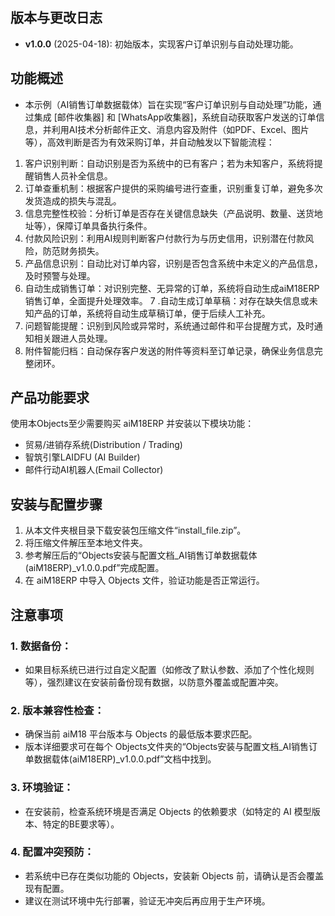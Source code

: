 ## 版本与更改日志
- **v1.0.0** (2025-04-18): 初始版本，实现客户订单识别与自动处理功能。

## 功能概述
- 本示例（AI销售订单数据载体）旨在实现“客户订单识别与自动处理”功能，通过集成 [邮件收集器] 和 [WhatsApp收集器]，系统自动获取客户发送的订单信息，并利用AI技术分析邮件正文、消息内容及附件（如PDF、Excel、图片等），高效判断是否为有效采购订单，并自动触发以下智能流程：
1. 客户识别判断：自动识别是否为系统中的已有客户；若为未知客户，系统将提醒销售人员补全信息。
2. 订单查重机制：根据客户提供的采购编号进行查重，识别重复订单，避免多次发货造成的损失与混乱。
3. 信息完整性校验：分析订单是否存在关键信息缺失（产品说明、数量、送货地址等），保障订单具备执行条件。
4. 付款风险识别：利用AI规则判断客户付款行为与历史信用，识别潜在付款风险，防范财务损失。
5. 产品信息识别：自动比对订单内容，识别是否包含系统中未定义的产品信息，及时预警与处理。
6. 自动生成销售订单：对识别完整、无异常的订单，系统将自动生成aiM18ERP销售订单，全面提升处理效率。
7 .自动生成订单草稿：对存在缺失信息或未知产品的订单，系统将自动生成草稿订单，便于后续人工补充。
8. 问题智能提醒：识别到风险或异常时，系统通过邮件和平台提醒方式，及时通知相关跟进人员处理。
9. 附件智能归档：自动保存客户发送的附件等资料至订单记录，确保业务信息完整闭环。

## 产品功能要求
使用本Objects至少需要购买 aiM18ERP 并安装以下模块功能：
- 贸易/进销存系统(Distribution / Trading)
- 智筑引擎LAIDFU (AI Builder)
- 邮件行动AI机器人(Email Collector)

## 安装与配置步骤
1. 从本文件夹根目录下载安装包压缩文件“install_file.zip”。
2. 将压缩文件解压至本地文件夹。
3. 参考解压后的“Objects安装与配置文档_AI销售订单数据载体(aiM18ERP)_v1.0.0.pdf”完成配置。
4. 在 aiM18ERP 中导入 Objects 文件，验证功能是否正常运行。

## 注意事项
### 1. 数据备份：
- 如果目标系统已进行过自定义配置（如修改了默认参数、添加了个性化规则等），强烈建议在安装前备份现有数据，以防意外覆盖或配置冲突。
### 2. 版本兼容性检查：
- 确保当前 aiM18 平台版本与 Objects 的最低版本要求匹配。
- 版本详细要求可在每个 Objects文件夹的“Objects安装与配置文档_AI销售订单数据载体(aiM18ERP)_v1.0.0.pdf”文档中找到。
### 3. 环境验证：
- 在安装前，检查系统环境是否满足 Objects 的依赖要求（如特定的 AI 模型版本、特定的BE要求等）。
### 4. 配置冲突预防：
- 若系统中已存在类似功能的 Objects，安装新 Objects 前，请确认是否会覆盖现有配置。
- 建议在测试环境中先行部署，验证无冲突后再应用于生产环境。